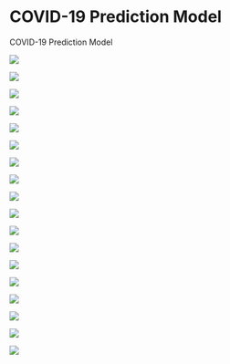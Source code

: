 # COVID-19 Prediction Model
 COVID-19 Prediction Model

![](Screenshots/Screenshot-1.png)

![](Screenshots/Screenshot-2.png)

![](Screenshots/Screenshot-3.png)

![](Screenshots/Screenshot-4.png)

![](Screenshots/Screenshot-5.png)

![](Screenshots/Screenshot-6.png)

![](Screenshots/Screenshot-7.png)

![](Screenshots/Screenshot-8.png)

![](Screenshots/Screenshot-9.png)

![](Screenshots/Screenshot-10.png)

![](Screenshots/Screenshot-11.png)

![](Screenshots/Screenshot-12.png)

![](Screenshots/Screenshot-13.png)

![](Screenshots/Screenshot-14.png)

![](Screenshots/Screenshot-15.png)

![](Screenshots/Screenshot-16.png)

![](Screenshots/Screenshot-17.png)

![](Screenshots/Screenshot-18.png)
